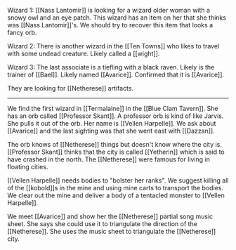 Wizard 1: [[Nass Lantomir]] is looking for a wizard older woman with a snowy owl and an eye patch. This wizard has an item on her that she thinks was [[Nass Lantomir]]'s. We should try to recover this item that looks a fancy orb.

Wizard 2: There is another wizard in the [[Ten Towns]] who likes to travel with some undead creature. Likely called a [[wight]]. 

Wizard 3: The last associate is a tiefling with a black raven. Likely is the trainer of [[Bael]]. Likely named [[Avarice]]. Confirmed that it is [[Avarice]].

They are looking for [[Netherese]] artifacts.

---
We find the first wizard in [[Termalaine]] in the [[Blue Clam Tavern]]. She has an orb called [[Professor Skant]]. A professor orb is kind of like Jarvis. She pulls it out of the orb. Her name is [[Vellen Harpelle]]. We ask about [[Avarice]] and the last sighting was that she went east with [[Dazzan]]. 

The orb knows of [[Netherese]] things but doesn't know where the city is. [[Professor Skant]] thinks that the city is called [[Yetherin]] which is said to have crashed in the north. The [[Netherese]] were famous for living in floating cities.

[[Vellen Harpelle]] needs bodies to "bolster her ranks". We suggest killing all of the [[kobold]]s in the mine and using mine carts to transport the bodies. We clear out the mine and deliver a body of a tentacled monster to [[Vellen Harpelle]].

We meet [[Avarice]] and show her the [[Netherese]] partial song music sheet. She says she could use it to triangulate the direction of the [[Netherese]]. She uses the music sheet to triangulate the [[Netherese]] city.